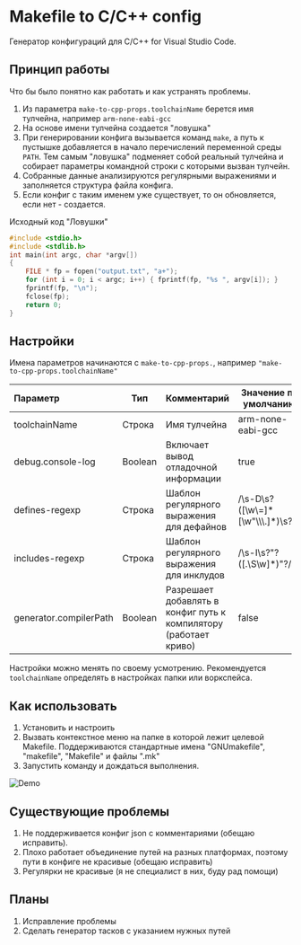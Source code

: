 # Makefile to C/C++ config

Генератор конфигураций для C/C++ for Visual Studio Code.

## Принцип работы

Что бы было понятно как работать и как устранять проблемы.

1. Из параметра `make-to-cpp-props.toolchainName` берется имя тулчейна, например `arm-none-eabi-gcc`
2. На основе имени тулчейна создается "ловушка"
3. При генерировании конфига вызывается команд `make`, а путь к пустышке добавляется в начало перечислений переменной среды `PATH`. Тем самым "ловушка" подменяет собой реальный тулчейна и собирает параметры командной строки с которыми вызван тулчейн.
4. Собранные данные анализируются регулярными выражениями и заполняется структура файла конфига.
5. Если конфиг с таким именем уже существует, то он обновляется, если нет - создается.

Исходный код "Ловушки"

```c
#include <stdio.h>
#include <stdlib.h>
int main(int argc, char *argv[])
{
    FILE * fp = fopen("output.txt", "a+");
    for (int i = 0; i < argc; i++) { fprintf(fp, "%s ", argv[i]); }
    fprintf(fp, "\n");
    fclose(fp);
    return 0;
}
```

## Настройки

Имена параметров начинаются с `make-to-cpp-props.`, например `"make-to-cpp-props.toolchainName"`

| Параметр               | Тип     | Комментарий                                                      | Значение по умолчанию                        |
| :--------------------- | ------- | ---------------------------------------------------------------- | -------------------------------------------- |
| toolchainName          | Строка  | Имя тулчейна                                                     | arm-none-eabi-gcc                            |
| debug.console-log      | Boolean | Включает вывод отладочной информации                             | true                                         |
| defines-regexp         | Строка  | Шаблон регулярного выражения для дефайнов                        | /\\s-D\\s?([\\w\\=]\*[\\w\"\\\\\\.]\*)\\s?/g |
| includes-regexp        | Строка  | Шаблон регулярного выражения для инклудов                        | /\\s-I\\s?\"?([.\\S\\w]\*)\"?/g              |
| generator.compilerPath | Boolean | Разрешает добавлять в конфиг путь к компилятору (работает криво) | false                                        |

Настройки можно менять по своему усмотрению. Рекомендуется `toolchainName` определять в настройках папки или воркспейса.

## Как использовать

1. Установить и настроить
1. Вызвать контекстное меню на папке в которой лежит целевой Makefile. Поддерживаются стандартные имена "GNUmakefile", "makefile", "Makefile" и файлы ".mk"
1. Запустить команду и дождаться выполнения.

![Demo](assets/how-to-use.gif)

## Существующие проблемы

1. Не поддерживается конфиг json с комментариями (обещаю исправить).
1. Плохо работает объединение путей на разных платформах, поэтому пути в конфиге не красивые (обещаю исправить)
1. Регулярки не красивые (я не специалист в них, буду рад помощи)

## Планы

1. Исправление проблемы
1. Сделать генератор тасков с указанием нужных путей